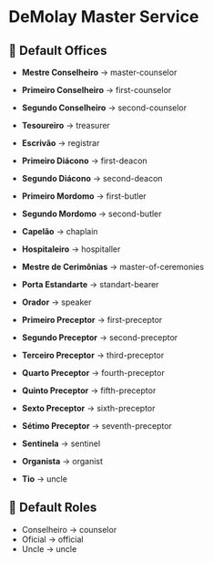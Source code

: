 # DeMolay Master Service

## 📍 **Default Offices**

- **Mestre Conselheiro** &rarr; master-counselor
- **Primeiro Conselheiro** &rarr; first-counselor
- **Segundo Conselheiro** &rarr; second-counselor
- **Tesoureiro** &rarr; treasurer
- **Escrivão** &rarr; registrar
- **Primeiro Diácono** &rarr; first-deacon
- **Segundo Diácono** &rarr; second-deacon
- **Primeiro Mordomo** &rarr; first-butler
- **Segundo Mordomo** &rarr; second-butler
- **Capelão** &rarr; chaplain
- **Hospitaleiro** &rarr; hospitaller
- **Mestre de Cerimônias** &rarr; master-of-ceremonies
- **Porta Estandarte** &rarr; standart-bearer
- **Orador** &rarr; speaker
- **Primeiro Preceptor** &rarr; first-preceptor
- **Segundo Preceptor** &rarr; second-preceptor
- **Terceiro Preceptor** &rarr; third-preceptor
- **Quarto Preceptor** &rarr; fourth-preceptor
- **Quinto Preceptor** &rarr; fifth-preceptor
- **Sexto Preceptor** &rarr; sixth-preceptor
- **Sétimo Preceptor** &rarr; seventh-preceptor
- **Sentinela** &rarr; sentinel
- **Organista** &rarr; organist

- **Tio** &rarr; uncle

## 📌 **Default Roles**

- Conselheiro &rarr; counselor
- Oficial &rarr; official
- Uncle &rarr; uncle
